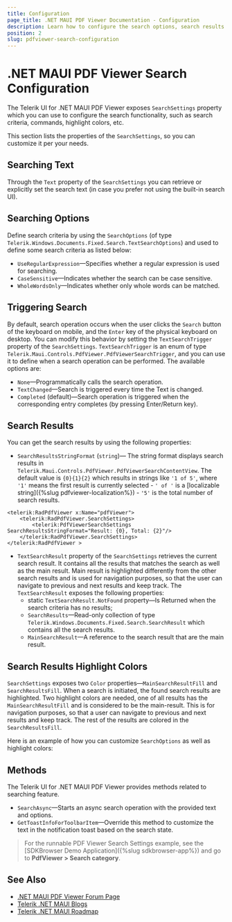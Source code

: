 ```yaml
---
title: Configuration
page_title: .NET MAUI PDF Viewer Documentation - Configuration
description: Learn how to configure the search options, search results in the PDF Viewer for .NET MAUI.
position: 2
slug: pdfviewer-search-configuration
---
```


# .NET MAUI PDF Viewer Search Configuration

The Telerik UI for .NET MAUI PDF Viewer exposes `SearchSettings` property which you can use to configure the search functionality, such as search criteria, commands, highlight colors, etc.

This section lists the properties of the `SearchSettings`, so you can customize it per your needs.

## Searching Text

Through the `Text` property of the `SearchSettings` you can retrieve or explicitly set the search text (in case you prefer not using the built-in search UI).

## Searching Options

Define search criteria by using the `SearchOptions` (of type `Telerik.Windows.Documents.Fixed.Search.TextSearchOptions`) and used to define some search criteria as listed below:

* `UseRegularExpression`&mdash;Specifies whether a regular expression is used for searching.
* `CaseSensitive`&mdash;Indicates whether the search can be case sensitive.
* `WholeWordsOnly`&mdash;Indicates whether only whole words can be matched.

## Triggering Search

By default, search operation occurs when the user clicks the `Search` button of the keyboard on mobile, and the `Enter` key of the physical keyboard on desktop. You can modify this behavior by setting the `TextSearchTrigger` property of the `SearchSettings`. `TextSearchTrigger` is an enum of type `Telerik.Maui.Controls.PdfViewer.PdfViewerSearchTrigger`, and you can use it to define when a search operation can be performed. The available options are:

* `None`&mdash;Programmatically calls the search operation.
* `TextChanged`&mdash;Search is triggered every time the Text is changed.
* `Completed` (default)&mdash;Search operation is triggered when the corresponding entry completes (by pressing Enter/Return key).


## Search Results

You can get the search results by using the following properties: 

* `SearchResultsStringFormat` (`string`)&mdash; The string format displays search results in `Telerik.Maui.Controls.PdfViewer.PdfViewerSearchContentView`. The default value is `{0}{1}{2}` which results in strings like `'1 of 5'`, where `'1'` means the first result is currently selected - `' of '` is a [localizable string]({%slug pdfviewer-localization%}) - `'5'` is the total number of search results.

```XAML
<telerik:RadPdfViewer x:Name="pdfViewer">
    <telerik:RadPdfViewer.SearchSettings>
        <telerik:PdfViewerSearchSettings SearchResultsStringFormat="Result: {0}, Total: {2}"/>
    </telerik:RadPdfViewer.SearchSettings>
</telerik:RadPdfViewer >
```

* `TextSearchResult` property of the `SearchSettings` retrieves the current search result. It contains all the results that matches the search as well as the main result. Main result is highlighted differently from the other search results and is used for navigation purposes, so that the user can navigate to previous and next results and keep track.
The `TextSearchResult` exposes the following properties:
	* static `TextSearchResult.NotFound` property&mdash;Is Returned when the search criteria has no results;
	* `SearchResults`&mdash;Read-only collection of type `Telerik.Windows.Documents.Fixed.Search.SearchResult` which contains all the search results.
	* `MainSearchResult`&mdash;A reference to the search result that are the main result.

## Search Results Highlight Colors

`SearchSettings` exposes two `Color` properties&mdash;`MainSearchResultFill` and `SearchResultsFill`. When a search is initiated, the found search results are highlighted. Two highlight colors are needed, one of all results has the `MainSearchResultFill` and is considered to be the main-result. This is for navigation purposes, so that a user can navigate to previous and next results and keep track. The rest of the results are colored in the `SearchResultsFill`.

Here is an example of how you can customize `SearchOptions` as well as highlight colors:

<snippet id='pdfviewer-search-settings' />

## Methods

The Telerik UI for .NET MAUI PDF Viewer provides methods related to searching feature.

* `SearchAsync`&mdash;Starts an async search operation with the provided text and options.
* `GetToastInfoForToolbarItem`&mdash;Override this method to customize the text in the notification toast based on the search state. 

> For the runnable PDF Viewer Search Settings example, see the [SDKBrowser Demo Application]({%slug sdkbrowser-app%}) and go to **PdfViewer > Search category**.

## See Also

- [.NET MAUI PDF Viewer Forum Page](https://www.telerik.com/forums/maui?tagId=2059)
- [Telerik .NET MAUI Blogs](https://www.telerik.com/blogs/mobile-net-maui)
- [Telerik .NET MAUI Roadmap](https://www.telerik.com/support/whats-new/maui-ui/roadmap)

